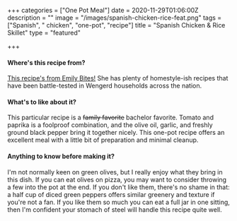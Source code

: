 +++
categories = ["One Pot Meal"]
date = 2020-11-29T01:06:00Z
description = ""
image = "/images/spanish-chicken-rice-feat.png"
tags = ["Spanish", " chicken", "one-pot", "recipe"]
title = "Spanish Chicken & Rice Skillet"
type = "featured"

+++
#### Where's this recipe from?

[This recipe's from Emily Bites!](https://emilybites.com/2018/07/spanish-chicken-and-rice-skillet.html "Spanish Chicken & Rice") She has plenty of homestyle-ish recipes that have been battle-tested in Wengerd households across the nation.

#### What's to like about it?

This particular recipe is a ~~family favorite~~ bachelor favorite. Tomato and paprika is a foolproof combination, and the olive oil, garlic, and freshly ground black pepper bring it together nicely. This one-pot recipe offers an excellent meal with a little bit of preparation and minimal cleanup.

#### Anything to know before making it?

I'm not normally keen on green olives, but I really enjoy what they bring in this dish. If you can eat olives on pizza, you may want to consider throwing a few into the pot at the end. If you don't like them, there's no shame in that: a half cup of diced green peppers offers similar greenery and texture if you're not a fan. If you like them so much you can eat a full jar in one sitting, then I'm confident your stomach of steel will handle this recipe quite well.